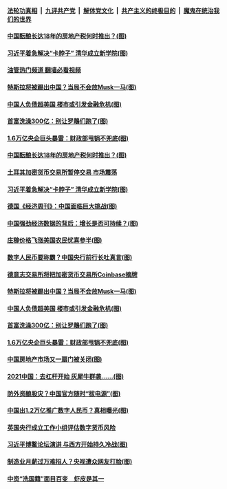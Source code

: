 ####  [法轮功真相](../../../../basic/blob/master/README.md?t=04222353) &nbsp;|&nbsp; [九评共产党](../../../../9ping.md/blob/master/README.md?t=04222353) &nbsp;|&nbsp; [解体党文化](../../../../jtdwh.md/blob/master/README.md?t=04222353)  &nbsp;|&nbsp; [共产主义的终极目的](../../../../gczydzjmd.md/blob/master/README.md?t=04222353) &nbsp;|&nbsp; [魔鬼在统治我们的世界](../../../../mgztzwmdsj.md/blob/master/README.md?t=04222353) 

#### [中国酝酿长达18年的房地产税何时推出？(图)](../pages/p5/969557.md?t=04222353) 

#### [习近平着急解决“卡脖子” 清华成立新学院(图)](../pages/p5/969539.md?t=04222353) 

#### [油管热门频道 翻墙必看视频](http://159.65.108.143:81/youtube.html)

#### [特斯拉将被踢出中国？当局不会放Musk一马(图)](../pages/p5/969446.md?t=04222353) 

#### [中国人负债超美国 楼市或引发金融危机(图)](../pages/p5/969436.md?t=04222353) 

#### [首富洗澡300亿：别让罗鶄们跑了(图)](../pages/p5/969391.md?t=04222353) 

#### [1.6万亿央企巨头暴雷：财政部甩锅不兜底(图)](../pages/p5/969395.md?t=04222353) 

#### [中国酝酿长达18年的房地产税何时推出？(图)](../pages/p5/969557.md?t=04222353) 

#### [土耳其加密货币交易所暂停交易 市场震荡](../pages/p5/969543.md?t=04222353) 

#### [习近平着急解决“卡脖子” 清华成立新学院(图)](../pages/p5/969539.md?t=04222353) 

#### [德国《经济周刊》：中国面临巨大挑战(图)](../pages/p5/969512.md?t=04222353) 

#### [中国强劲经济数据的背后：增长是否可持续？(图)](../pages/p5/969504.md?t=04222353) 

#### [庄稼价格飞涨美国农民忧喜参半(图)](../pages/p5/969492.md?t=04222353) 

#### [数字人民币要称霸？中国央行前行长吐真言(图)](../pages/p5/969483.md?t=04222353) 

#### [德意志交易所将把加密货币交易所Coinbase摘牌](../pages/p5/969455.md?t=04222353) 

#### [特斯拉将被踢出中国？当局不会放Musk一马(图)](../pages/p5/969446.md?t=04222353) 

#### [中国人负债超美国 楼市或引发金融危机(图)](../pages/p5/969436.md?t=04222353) 

#### [首富洗澡300亿：别让罗鶄们跑了(图)](../pages/p5/969391.md?t=04222353) 

#### [1.6万亿央企巨头暴雷：财政部甩锅不兜底(图)](../pages/p5/969395.md?t=04222353) 

#### [中国房地产市场又一扇门被关闭(图)](../pages/p5/969367.md?t=04222353) 

#### [2021中国：去杠杆开始 灰犀牛群袭……(图)](../pages/p5/969378.md?t=04222353) 

#### [防外资酿股灾？中国官方随时“拔电源”(图)](../pages/p5/969339.md?t=04222353) 

#### [中国出1.2万亿推广数字人民币？真相曝光(图)](../pages/p5/969326.md?t=04222353) 

#### [英国央行成立工作小组评估数字货币风险](../pages/p5/969321.md?t=04222353) 

#### [习近平博鳌论坛演讲 与西方开始持久冷战(图)](../pages/p5/969318.md?t=04222353) 

#### [制造业月薪过万难招人？央视遭众网友打脸(图)](../pages/p5/969286.md?t=04222353) 

#### [中资“洗国籍”面目百变　虾皮是其一](../pages/p5/969277.md?t=04222353) 

